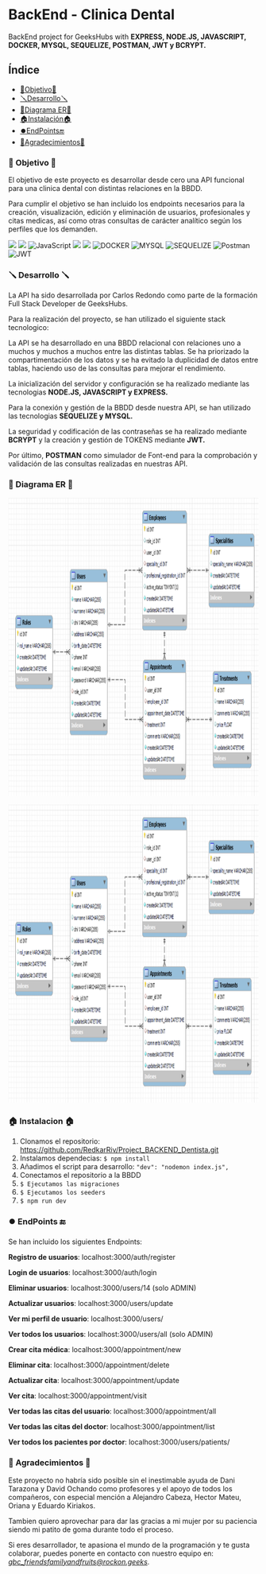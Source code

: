 # BackEnd - Clinica Dental
BackEnd project for GeeksHubs with **EXPRESS, NODE.JS, JAVASCRIPT, DOCKER, MYSQL, SEQUELIZE, POSTMAN, JWT y BCRYPT.**


## Índice

- [🎯Objetivo🎯](#objetivo)
- [🪛Desarrollo🪛](#desarrollo)
- [📍Diagrama ER📍](#diagrama-er)
- [🏠Instalación🏠](#instalacion)
- [⏺️EndPoints🔚](#endpoints)
- [👏Agradecimientos👏](#agradecimientos)


### 🎯 Objetivo 🎯

El objetivo de este proyecto es desarrollar desde cero una API funcional para una clinica dental con distintas relaciones en la BBDD. 

Para cumplir el objetivo se han incluido los endpoints necesarios para la creación, visualización, edición y eliminación de usuarios, profesionales y citas medicas, así como otras consultas de carácter analítico según los perfiles que los demanden.



<img src="https://camo.githubusercontent.com/8286a45a106e1a3c07489f83a38159981d888518a740b59c807ffc1b7b1e2f7b/68747470733a2f2f696d672e736869656c64732e696f2f62616467652f657870726573732e6a732d2532333430346435392e7376673f7374796c653d666f722d7468652d6261646765266c6f676f3d65787072657373266c6f676f436f6c6f723d253233363144414642" data-canonical-src="https://img.shields.io/badge/express.js-%23404d59.svg?style=for-the-badge&amp;logo=express&amp;logoColor=%2361DAFB" style="max-width: 100%;"> <img src="https://camo.githubusercontent.com/a101467fe68ef07bba498b3e4a62a62e861ef0fe93302a1076b01ae7893af544/68747470733a2f2f696d672e736869656c64732e696f2f62616467652f6e6f64652e6a732d3032364530303f7374796c653d666f722d7468652d6261646765266c6f676f3d6e6f64652e6a73266c6f676f436f6c6f723d7768697465" data-canonical-src="https://img.shields.io/badge/node.js-026E00?style=for-the-badge&amp;logo=node.js&amp;logoColor=white" style="max-width: 100%;"> <img src="https://camo.githubusercontent.com/aeddc848275a1ffce386dc81c04541654ca07b2c43bbb8ad251085c962672aea/68747470733a2f2f696d672e736869656c64732e696f2f62616467652f6a6176617363726970742d2532333332333333302e7376673f7374796c653d666f722d7468652d6261646765266c6f676f3d6a617661736372697074266c6f676f436f6c6f723d253233463744463145" alt="JavaScript" data-canonical-src="https://img.shields.io/badge/javascript-%23323330.svg?style=for-the-badge&amp;logo=javascript&amp;logoColor=%23F7DF1E" style="max-width: 100%;"> <img src="https://user-images.githubusercontent.com/121863208/227808612-8d3f0fee-99d9-45d8-8274-6584c9ac0b38.svg" style="max-width: 100%;"> <img src="https://user-images.githubusercontent.com/121863208/227808620-cd6e5d5c-dd63-4a9d-b19d-0983807cae95.svg" style="max-width: 100%;"> <img src="https://camo.githubusercontent.com/b184cf7adbab9f5464e80c0f5dd32c85393f6248499a57d743e619f4214391c4/68747470733a2f2f696d672e736869656c64732e696f2f62616467652f646f636b65722d3234393645443f7374796c653d666f722d7468652d6261646765266c6f676f3d646f636b6572266c6f676f436f6c6f723d7768697465" alt="DOCKER" data-canonical-src="https://img.shields.io/badge/docker-2496ED?style=for-the-badge&amp;logo=docker&amp;logoColor=white" style="max-width: 100%;"> <img src="https://camo.githubusercontent.com/902ef9f04d190cba77c41b8dc217260698573f992a2d46bf37e75161912caadd/68747470733a2f2f696d672e736869656c64732e696f2f62616467652f6d7973716c2d3345364539333f7374796c653d666f722d7468652d6261646765266c6f676f3d6d7973716c266c6f676f436f6c6f723d7768697465" alt="MYSQL" data-canonical-src="https://img.shields.io/badge/mysql-3E6E93?style=for-the-badge&amp;logo=mysql&amp;logoColor=white" style="max-width: 100%;"> <img src="https://camo.githubusercontent.com/c0303b8bf28065067be013ecbfa1447392b6d328a38362de9beb6d14f810544f/68747470733a2f2f696d672e736869656c64732e696f2f62616467652f73657175656c697a652d3343373643333f7374796c653d666f722d7468652d6261646765266c6f676f3d73657175656c697a65266c6f676f436f6c6f723d7768697465" alt="SEQUELIZE" data-canonical-src="https://img.shields.io/badge/sequelize-3C76C3?style=for-the-badge&amp;logo=sequelize&amp;logoColor=white" style="max-width: 100%;"> <img src="https://camo.githubusercontent.com/3f0e26b0951bab845a1bb9a7198ecca0da272e462921b6edd85879f3673b6927/68747470733a2f2f696d672e736869656c64732e696f2f62616467652f506f73746d616e2d4646364333373f7374796c653d666f722d7468652d6261646765266c6f676f3d706f73746d616e266c6f676f436f6c6f723d7768697465" alt="Postman" data-canonical-src="https://img.shields.io/badge/Postman-FF6C37?style=for-the-badge&amp;logo=postman&amp;logoColor=white" style="max-width: 100%;"> <img src="https://camo.githubusercontent.com/4590c0af4aeb1b75233885f86e80c1da8cb2afd401173a40e41370f5cad5db20/68747470733a2f2f696d672e736869656c64732e696f2f62616467652f4a57542d626c61636b3f7374796c653d666f722d7468652d6261646765266c6f676f3d4a534f4e253230776562253230746f6b656e73" alt="JWT" data-canonical-src="https://img.shields.io/badge/JWT-black?style=for-the-badge&amp;logo=JSON%20web%20tokens" style="max-width: 100%;">

### 🪛 Desarrollo 🪛

La API ha sido desarrollada por Carlos Redondo como parte de la formación Full Stack Developer de GeeksHubs. 

Para la realización del proyecto, se han utilizado el siguiente stack tecnologico:

La API se ha desarrollado en una BBDD relacional con relaciones uno a muchos y muchos a muchos entre las distintas tablas. Se ha priorizado la compartimentación de los datos y se ha evitado la duplicidad de datos entre tablas, haciendo uso de las consultas para mejorar el rendimiento. 

La inicialización del servidor y configuración se ha realizado mediante las tecnologias **NODE.JS, JAVASCRIPT y EXPRESS.**

Para la conexión y gestión de la BBDD desde nuestra API, se han utilizado las tecnologias **SEQUELIZE y MYSQL.**

La seguridad y codificación de las contraseñas se ha realizado mediante **BCRYPT** y la creación y gestión de TOKENS mediante **JWT.**

Por último, **POSTMAN** como simulador de Font-end para la comprobación y validación de las consultas realizadas en nuestras API.


### 📍 Diagrama ER 📍

<p align="center">
<img src="https://raw.githubusercontent.com/RedkarRiv/ClinicaDental_BackEnd_CRS/develop/img/diagramaER2.png"  width="600" height="600"></p>

<p align="center">
<img src="https://raw.githubusercontent.com/RedkarRiv/ClinicaDental_BackEnd_CRS/master/img/diagramaER2.png"  width="600" height="600"></p>


### 🏠 Instalacion 🏠
1. Clonamos el repositorio: https://github.com/RedkarRiv/Project_BACKEND_Dentista.git
2. Instalamos dependecias: ` $ npm install `
3. Añadimos el script para desarrollo: `"dev": "nodemon index.js",`
4. Conectamos el repositorio a la BBDD 
5. ``` $ Ejecutamos las migraciones ``` 
6. ``` $ Ejecutamos los seeders ``` 
7. ``` $ npm run dev ```


### ⏺️ EndPoints 🔚

Se han incluido los siguientes Endpoints:

**Registro de usuarios**: localhost:3000/auth/register

**Login de usuarios**: localhost:3000/auth/login

**Eliminar usuarios**: localhost:3000/users/14 (solo ADMIN)

**Actualizar usuarios**: localhost:3000/users/update

**Ver mi perfil de usuario**: localhost:3000/users/

**Ver todos los usuarios**: localhost:3000/users/all (solo ADMIN)

**Crear cita médica**: localhost:3000/appointment/new

**Eliminar cita**: localhost:3000/appointment/delete

**Actualizar cita**: localhost:3000/appointment/update

**Ver cita**: localhost:3000/appointment/visit

**Ver todas las citas del usuario**: localhost:3000/appointment/all

**Ver todas las citas del doctor**: localhost:3000/appointment/list

**Ver todos los pacientes por doctor**: localhost:3000/users/patients/


### 👏 Agradecimientos 👏

Este proyecto no habría sido posible sin el inestimable ayuda de Dani Tarazona y David Ochando como profesores y el apoyo de todos los compañeros, con especial mención a Alejandro Cabeza, Hector Mateu, Oriana y Eduardo Kiriakos.

Tambien quiero aprovechar para dar las gracias a mi mujer por su paciencia siendo mi patito de goma durante todo el proceso.

Si eres desarrollador, te apasiona el mundo de la programación y te gusta colaborar, puedes ponerte en contacto con nuestro equipo en: *gbc_friendsfamilyandfruits@rockon.geeks*.
